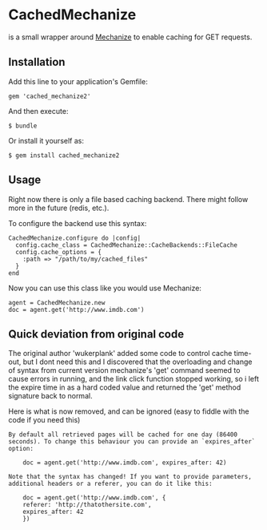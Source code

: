 # CachedMechanize

is a small wrapper around [Mechanize](https://github.com/sparklemotion/mechanize) to enable caching for GET requests.

## Installation

Add this line to your application's Gemfile:

    gem 'cached_mechanize2'

And then execute:

    $ bundle

Or install it yourself as:

    $ gem install cached_mechanize2

## Usage

Right now there is only a file based caching backend. There might follow more in the future (redis, etc.).

To configure the backend use this syntax:

    CachedMechanize.configure do |config|
      config.cache_class = CachedMechanize::CacheBackends::FileCache
      config.cache_options = {
        :path => "/path/to/my/cached_files"
      }
    end

Now you can use this class like you would use Mechanize:

    agent = CachedMechanize.new
    doc = agent.get('http://www.imdb.com')

## Quick deviation from original code

The original author 'wukerplank' added some code to control cache time-out, but I dont need this and I discovered that the overloading and change of syntax from current version mechanize's 'get'  command seemed to cause errors in running, and the link click function stopped working, so i left the expire time in as a hard coded value and returned the 'get' method signature back to normal.

Here is what is now removed, and can be ignored (easy to fiddle with the code if you need this)

    By default all retrieved pages will be cached for one day (86400 seconds). To change this behaviour you can provide an `expires_after` option:

        doc = agent.get('http://www.imdb.com', expires_after: 42)

    Note that the syntax has changed! If you want to provide parameters, additional headers or a referer, you can do it like this:

        doc = agent.get('http://www.imdb.com', {
        referer: 'http://thatothersite.com',
        expires_after: 42
        })


